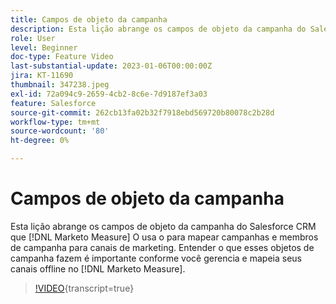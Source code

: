 ```yaml
---
title: Campos de objeto da campanha
description: Esta lição abrange os campos de objeto da campanha do Salesforce CRM que [!DNL Marketo Measure] O usa o para mapear campanhas e membros de campanha para canais de marketing. Entender o que esses objetos de campanha fazem é importante conforme você gerencia e mapeia seus canais offline no [!DNL Marketo Measure].
role: User
level: Beginner
doc-type: Feature Video
last-substantial-update: 2023-01-06T00:00:00Z
jira: KT-11690
thumbnail: 347238.jpeg
exl-id: 72a094c9-2659-4cb2-8c6e-7d9187ef3a03
feature: Salesforce
source-git-commit: 262cb13fa02b32f7918ebd569720b80078c2b28d
workflow-type: tm+mt
source-wordcount: '80'
ht-degree: 0%

---
```


# Campos de objeto da campanha

Esta lição abrange os campos de objeto da campanha do Salesforce CRM que [!DNL Marketo Measure] O usa o para mapear campanhas e membros de campanha para canais de marketing. Entender o que esses objetos de campanha fazem é importante conforme você gerencia e mapeia seus canais offline no [!DNL Marketo Measure].

>[!VIDEO](https://video.tv.adobe.com/v/347238/?learn=on){transcript=true}
